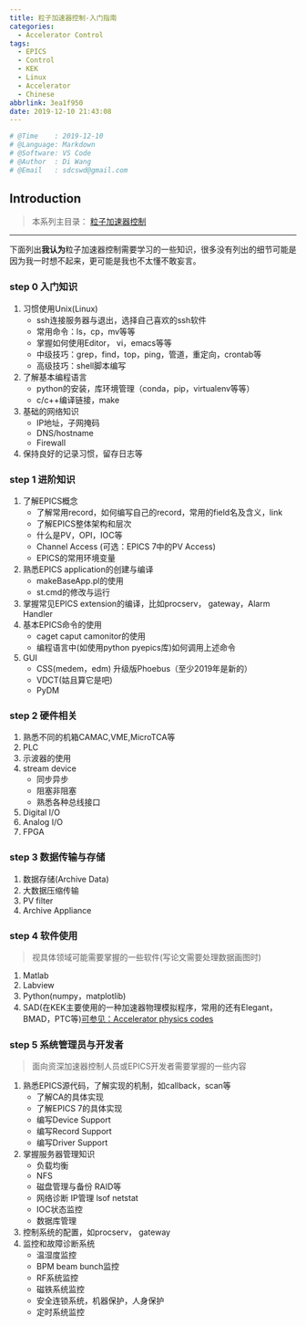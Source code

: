 ```yaml
---
title: 粒子加速器控制-入门指南
categories:
  - Accelerator Control
tags:
  - EPICS
  - Control
  - KEK
  - Linux
  - Accelerator
  - Chinese
abbrlink: 3ea1f950
date: 2019-12-10 21:43:08
---
```


```python
# @Time    : 2019-12-10
# @Language: Markdown
# @Software: VS Code
# @Author  : Di Wang
# @Email   : sdcswd@gmail.com
```

## Introduction

> 本系列主目录：
>  [粒子加速器控制](/posts/acc-control-learning-catalog)
------
下面列出**我认为**粒子加速器控制需要学习的一些知识，很多没有列出的细节可能是因为我一时想不起来，更可能是我也不太懂不敢妄言。
<!-- more -->
### step 0 入门知识

1. 习惯使用Unix(Linux)
   - ssh连接服务器与退出，选择自己喜欢的ssh软件
   - 常用命令：ls，cp，mv等等
   - 掌握如何使用Editor， vi，emacs等等
   - 中级技巧：grep，find，top，ping，管道，重定向，crontab等
   - 高级技巧：shell脚本编写
2. 了解基本编程语言
   - python的安装，库环境管理（conda，pip，virtualenv等等）
   - c/c++编译链接，make
3. 基础的网络知识
   - IP地址，子网掩码
   - DNS/hostname 
   - Firewall
4. 保持良好的记录习惯，留存日志等

### step 1 进阶知识

1. 了解EPICS概念
   - 了解常用record，如何编写自己的record，常用的field名及含义，link
   - 了解EPICS整体架构和层次
   - 什么是PV，OPI，IOC等
   - Channel Access (可选：EPICS 7中的PV Access)
   - EPICS的常用环境变量
2. 熟悉EPICS application的创建与编译
   - makeBaseApp.pl的使用
   - st.cmd的修改与运行 
3. 掌握常见EPICS extension的编译，比如procserv， gateway，Alarm Handler
4. 基本EPICS命令的使用
   - caget caput camonitor的使用
   - 编程语言中(如使用python pyepics库)如何调用上述命令
5. GUI
   - CSS(medem，edm) 升级版Phoebus（至少2019年是新的）
   - VDCT(姑且算它是吧)
   - PyDM

### step 2 硬件相关

1. 熟悉不同的机箱CAMAC,VME,MicroTCA等
2. PLC
3. 示波器的使用
4. stream device
    - 同步异步
    - 阻塞非阻塞
    - 熟悉各种总线接口 
5. Digital I/O
6. Analog I/O
7. FPGA

### step 3 数据传输与存储

1. 数据存储(Archive Data)
2. 大数据压缩传输
3. PV filter
4. Archive Appliance

### step 4 软件使用

> 视具体领域可能需要掌握的一些软件(写论文需要处理数据画图时)

1. Matlab
2. Labview
3. Python(numpy，matplotlib)
4. SAD(在KEK主要使用的一种加速器物理模拟程序，常用的还有Elegant，BMAD，PTC等)[可参见：Accelerator physics codes](https://en.wikipedia.org/wiki/Accelerator_physics_codes)

### step 5 系统管理员与开发者

> 面向资深加速器控制人员或EPICS开发者需要掌握的一些内容

1. 熟悉EPICS源代码，了解实现的机制，如callback，scan等
   - 了解CA的具体实现
   - 了解EPICS 7的具体实现
   - 编写Device Support
   - 编写Record Support
   - 编写Driver Support
2. 掌握服务器管理知识
   - 负载均衡
   - NFS
   - 磁盘管理与备份 RAID等
   - 网络诊断 IP管理 lsof netstat
   - IOC状态监控
   - 数据库管理
3. 控制系统的配置，如procserv， gateway
4. 监控和故障诊断系统
   - 温湿度监控
   - BPM beam bunch监控
   - RF系统监控
   - 磁铁系统监控
   - 安全连锁系统，机器保护，人身保护
   - 定时系统监控
